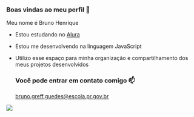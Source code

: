 ### Boas vindas ao meu perfil 🤙

Meu nome é Bruno Henrique

- Estou estudando no [Alura](https://www.alura.com.br)
- Estou me desenvolvendo na linguagem JavaScript
- Utilizo esse espaço para minha organização e compartilhamento dos meus projetos desenvolvidos

  ### Você pode entrar em contato comigo 📫

  bruno.greff.guedes@escola.pr.gov.br


![]( https://media.tenor.com/QuBvjYukR1YAAAAd/kuzco-yzma.gif)

